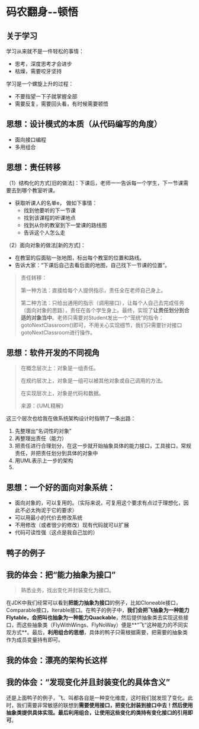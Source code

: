 # 码农翻身--顿悟

## 关于学习

学习从来就不是一件轻松的事情：

* 思考，深度思考才会进步
* 枯燥，需要咬牙坚持

学习是一个螺旋上升的过程：

* 不要指望一下子就掌握全部
* 需要反复，需要回头看，有时候需要顿悟

## 思想：设计模式的本质（从代码编写的角度）

* 面向接口编程
* 多用组合

## 思想：责任转移

（1）结构化的方式[旧的做法]：下课后，老师一一告诉每一个学生，下一节课需要去到哪个教室听课。

* 获取听课人的名单e， 做如下事情：
  * 找到他要听的下一节课
  * 找到该课程的听课地点
  * 找到从你的教室到下一堂课的路线图
  * 告诉这个人怎么走

（2）面向对象的做法[新的方式]：

* 在教室的后面贴一张地图，标出每个教室的位置和路线。
* 告诉大家：“下课后自己去看后面的地图，自己找下一节课的位置”。

> 责任转移：
>
> 第一种方法：直接给每个人提供指示，责任全在老师自己身上。
>
> 第二种方法：只给出通用的指示（调用接口），让每个人自己去完成任务（面向对象的思路），责任在各个学生身上。最终，实现了**让责任划分到合适的对象当中**。老师只需要对Student发出一个“笼统”的指令：gotoNextClassroom()即可，不用关心实现细节，我们只需要针对接口gotoNextClassroom进行操作。

## 思想：软件开发的不同视角

> 在概念层次上：对象是一组责任。
>
> 在规约层次上，对象是一组可以被其他对象或自己调用的方法。
>
> 在实现层次上，对象是代码和数据。
>
> 来源：《UML精解》

这三个层次也给我在做系统架构设计时指明了一条出路：

1. 先整理出“名词性的对象”
2. 再整理出责任（能力）
3. 把责任进行合理划分，在这一步就开始抽象具体的能力接口，工具接口，常规责任，并把责任划分到具体的对象中
4. 用UML表示上一步的架构
5. ​

## 思想：一个好的面向对象系统：

* 面向对象的，可以复用的。（实际来说，可复用这个要求有点过于理想化，因此不必太拘泥于它的要求）
* 可以用最小的代价去修改系统
* 不用修改（或者很少的修改）现有代码就可以扩展
* 代码可读性强（这点是我自己加的）

## 鸭子的例子

## 我的体会：把“能力抽象为接口”

> 熟悉业务，找出变化并封装变化为接口。

在JDK中我们经常可以看到**把能力抽象为接口**的例子，比如Cloneable接口，Comparable接口，Iterable接口。在鸭子的例子中，**我们会把飞抽象为一种能力Flytable，会把叫也抽象为一种能力Quackable**，然后提供抽象类去实现这些接口，而这些抽象类（FlyWithWings、FlyNoWay）便是**“飞“这种能力的不同实现方式**。最后，**利用组合的思想**，具体的鸭子只需根据需要，把需要的抽象类作为成员变量持有即可。

## 我的体会：漂亮的架构长这样

## 我的体会：“发现变化并且封装变化的具体含义”

还是上面鸭子的例子，飞、叫都各自是一种变化维度，这时我们就发现了变化。此时，我们需要非常敏感的联想到**需要使用接口，把变化封装到接口中去！然后使用抽象类提供具体实现。最后利用组合，让使用这些变化的类持有变化接口的引用即可**。